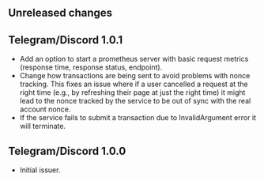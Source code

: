 ## Unreleased changes

## Telegram/Discord 1.0.1

- Add an option to start a prometheus server with basic request metrics (response
  time, response status, endpoint).
- Change how transactions are being sent to avoid problems with nonce tracking.
  This fixes an issue where if a user cancelled a request at the right time
  (e.g., by refreshing their page at just the right time) it might lead to the
  nonce tracked by the service to be out of sync with the real account nonce.
- If the service fails to submit a transaction due to InvalidArgument error
  it will terminate.

## Telegram/Discord 1.0.0

- Initial issuer.

